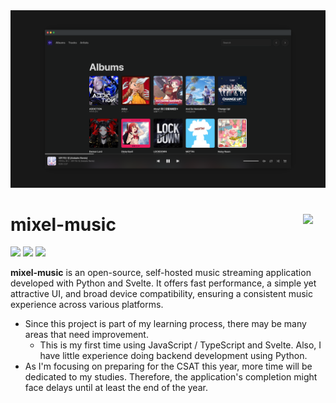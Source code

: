<div align="center">
  <img src=".github/albums.png">
</div>

# mixel-music <img src="web/static/favicon.ico" width="36" align="right">
<a href=""><img src="https://img.shields.io/badge/dynamic/json?url=https%3A%2F%2Fraw.githubusercontent.com%2Fmixel-music%2Fmixel-music%2Fmain%2Fweb%2Fpackage.json&query=version&label=release&style=flat-square&color=836FFF&labelColor=323231"></a>
<a href="LICENSE"><img src="https://img.shields.io/github/license/mixel-music/mixel-music?style=flat-square&color=836FFF&labelColor=323231"></a>
<a href="requirements.txt"><img src="https://img.shields.io/badge/Python-3.11+-836FFF?style=flat-square&labelColor=323231"></a>

**mixel-music** is an open-source, self-hosted music streaming application developed with Python and Svelte. It offers fast performance, a simple yet attractive UI, and broad device compatibility, ensuring a consistent music experience across various platforms.

* Since this project is part of my learning process, there may be many areas that need improvement.  
  * This is my first time using JavaScript / TypeScript and Svelte. Also, I have little experience doing backend development using Python.
* As I'm focusing on preparing for the CSAT this year, more time will be dedicated to my studies. Therefore, the application's completion might face delays until at least the end of the year.
<br>

<!-- 
## Features

## Installation

## Documentation -->